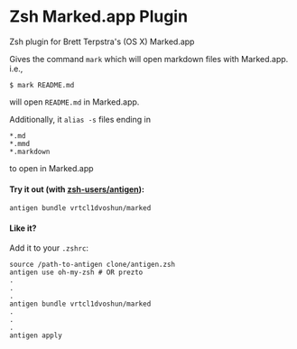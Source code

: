 # Zsh Marked.app Plugin

Zsh plugin for Brett Terpstra's (OS X) Marked.app

Gives the command `mark` which will open markdown files with Marked.app. i.e.,

    $ mark README.md
    
will open `README.md` in Marked.app.

Additionally, it `alias -s` files ending in 
   
    *.md
    *.mmd
    *.markdown
    
to open in Marked.app

#### Try it out (with [zsh-users/antigen][antigen]):

[antigen]:  https://github.com/zsh-users/antigen	"zsh-users/angtigen"

    antigen bundle vrtcl1dvoshun/marked

#### Like it?

Add it to your `.zshrc`:

    source /path-to-antigen clone/antigen.zsh
    antigen use oh-my-zsh # OR prezto
    .
    .
    .
    antigen bundle vrtcl1dvoshun/marked
    .
    .
    .
    antigen apply
    
